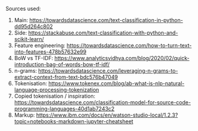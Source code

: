 Sources used:

1. Main: https://towardsdatascience.com/text-classification-in-python-dd95d264c802
2. Side: https://stackabuse.com/text-classification-with-python-and-scikit-learn/
3. Feature engineering: https://towardsdatascience.com/how-to-turn-text-into-features-478b57632e99
4. BoW vs TF-IDF: https://www.analyticsvidhya.com/blog/2020/02/quick-introduction-bag-of-words-bow-tf-idf/
5. n-grams: https://towardsdatascience.com/leveraging-n-grams-to-extract-context-from-text-bdc576b47049
6. Tokenisation: https://www.tokenex.com/blog/ab-what-is-nlp-natural-language-processing-tokenization
7. Copied tokenisation / inspiration: https://towardsdatascience.com/classification-model-for-source-code-programming-languages-40d1ab7243c2
8. Markup: https://www.ibm.com/docs/en/watson-studio-local/1.2.3?topic=notebooks-markdown-jupyter-cheatsheet
